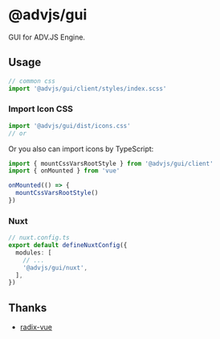 # @advjs/gui

GUI for ADV.JS Engine.

## Usage

```ts
// common css
import '@advjs/gui/client/styles/index.scss'
```

### Import Icon CSS

```ts
import '@advjs/gui/dist/icons.css'
// or
```

Or you also can import icons by TypeScript:

```ts
import { mountCssVarsRootStyle } from '@advjs/gui/client'
import { onMounted } from 'vue'

onMounted(() => {
  mountCssVarsRootStyle()
})
```

### Nuxt

```ts
// nuxt.config.ts
export default defineNuxtConfig({
  modules: [
    // ...
    '@advjs/gui/nuxt',
  ],
})
```

## Thanks

- [radix-vue](https://github.com/radix-vue/radix-vue)
